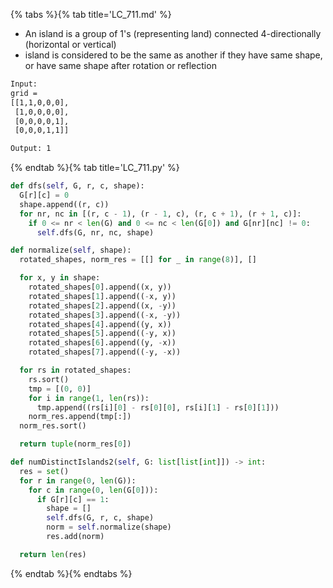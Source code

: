 {% tabs %}{% tab title='LC_711.md' %}

* An island is a group of 1's (representing land) connected 4-directionally (horizontal or vertical)
* island is considered to be the same as another if they have same shape, or have same shape after rotation or reflection

```txt
Input:
grid =
[[1,1,0,0,0],
 [1,0,0,0,0],
 [0,0,0,0,1],
 [0,0,0,1,1]]

Output: 1
```

{% endtab %}{% tab title='LC_711.py' %}

```py
def dfs(self, G, r, c, shape):
  G[r][c] = 0
  shape.append((r, c))
  for nr, nc in [(r, c - 1), (r - 1, c), (r, c + 1), (r + 1, c)]:
    if 0 <= nr < len(G) and 0 <= nc < len(G[0]) and G[nr][nc] != 0:
      self.dfs(G, nr, nc, shape)

def normalize(self, shape):
  rotated_shapes, norm_res = [[] for _ in range(8)], []

  for x, y in shape:
    rotated_shapes[0].append((x, y))
    rotated_shapes[1].append((-x, y))
    rotated_shapes[2].append((x, -y))
    rotated_shapes[3].append((-x, -y))
    rotated_shapes[4].append((y, x))
    rotated_shapes[5].append((-y, x))
    rotated_shapes[6].append((y, -x))
    rotated_shapes[7].append((-y, -x))

  for rs in rotated_shapes:
    rs.sort()
    tmp = [(0, 0)]
    for i in range(1, len(rs)):
      tmp.append((rs[i][0] - rs[0][0], rs[i][1] - rs[0][1]))
    norm_res.append(tmp[:])
  norm_res.sort()

  return tuple(norm_res[0])

def numDistinctIslands2(self, G: list[list[int]]) -> int:
  res = set()
  for r in range(0, len(G)):
    for c in range(0, len(G[0])):
      if G[r][c] == 1:
        shape = []
        self.dfs(G, r, c, shape)
        norm = self.normalize(shape)
        res.add(norm)

  return len(res)
```

{% endtab %}{% endtabs %}
